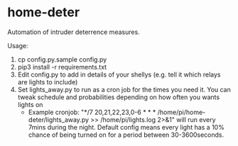 # home-deter
Automation of intruder deterrence measures.

Usage: 
1) cp config.py.sample config.py
2) pip3 install -r requirements.txt   
2) Edit config.py to add in details of your shellys (e.g. tell it which relays are lights to include)
3) Set lights_away.py to run as a cron job for the times you need it. You can tweak schedule and probabilities depending on how often you wants lights on
    * Example cronjob: "*/7 20,21,22,23,0-6 * * * /home/pi/home-deter/lights_away.py >> /home/pi/lights.log 2>&1" will run every 7mins during the night. Default config means every light has a 10% chance of being turned on for a period between 30-3600seconds.

